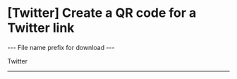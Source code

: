 <h1>[Twitter] Create a QR code for a Twitter link</h1>

--- File name prefix for download ---

Twitter

----------
